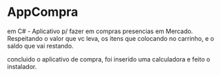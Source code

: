 # AppCompra
em C# - Aplicativo p/ fazer em compras presencias em Mercado. Respeitando o valor que vc leva, os itens que colocando no carrinho, e o saldo que vai restando.

concluido o aplicativo de compra, foi inserido uma calculadora e feito o instalador.
